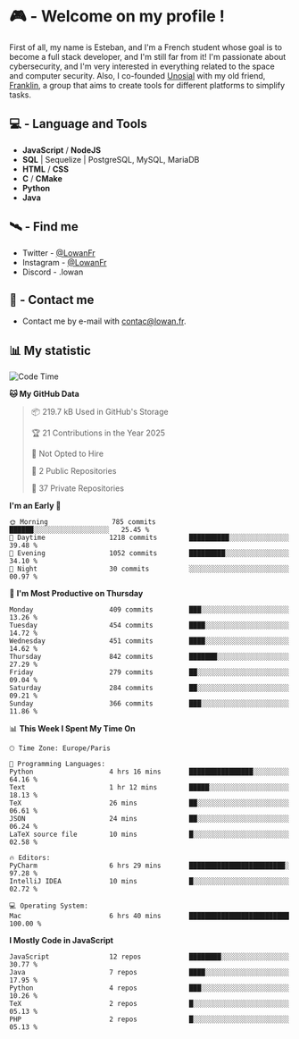 # 🎮 - Welcome on my profile !
First of all, my name is Esteban, and I'm a French student whose goal is to become a full stack developer, and I'm still far from it!
I'm passionate about cybersecurity, and I'm very interested in everything related to the space and computer security.
Also, I co-founded [Unosial](https://github.com/Unosial) with my old friend, [Franklin](https://github.com/AbaFranklin/), a group that aims to create tools for different platforms to simplify tasks. 



## 💻 - Language and Tools
- **JavaScript** / **NodeJS**
- **SQL** | Sequelize | PostgreSQL, MySQL, MariaDB
- **HTML** / **CSS**
- **C** / **CMake**
- **Python**
- **Java**

## 🛰️ - Find me

 - Twitter - [@LowanFr](https://twitter.com/LowanFr/)
 - Instagram - [@LowanFr](https://instagram.com/LowanFr)
 - Discord -  .lowan
 
## 📡 - Contact me
 - Contact me by e-mail with [contac@lowan.fr](mailto:contact@lowan.fr).

## 📊 My statistic
<!--START_SECTION:waka-->
![Code Time](http://img.shields.io/badge/Code%20Time-1%2C154%20hrs%2019%20mins-blue)

**🐱 My GitHub Data** 

> 📦 219.7 kB Used in GitHub's Storage 
 > 
> 🏆 21 Contributions in the Year 2025
 > 
> 🚫 Not Opted to Hire
 > 
> 📜 2 Public Repositories 
 > 
> 🔑 37 Private Repositories 
 > 
**I'm an Early 🐤** 

```text
🌞 Morning                785 commits         ██████░░░░░░░░░░░░░░░░░░░   25.45 % 
🌆 Daytime                1218 commits        ██████████░░░░░░░░░░░░░░░   39.48 % 
🌃 Evening                1052 commits        █████████░░░░░░░░░░░░░░░░   34.10 % 
🌙 Night                  30 commits          ░░░░░░░░░░░░░░░░░░░░░░░░░   00.97 % 
```
📅 **I'm Most Productive on Thursday** 

```text
Monday                   409 commits         ███░░░░░░░░░░░░░░░░░░░░░░   13.26 % 
Tuesday                  454 commits         ████░░░░░░░░░░░░░░░░░░░░░   14.72 % 
Wednesday                451 commits         ████░░░░░░░░░░░░░░░░░░░░░   14.62 % 
Thursday                 842 commits         ███████░░░░░░░░░░░░░░░░░░   27.29 % 
Friday                   279 commits         ██░░░░░░░░░░░░░░░░░░░░░░░   09.04 % 
Saturday                 284 commits         ██░░░░░░░░░░░░░░░░░░░░░░░   09.21 % 
Sunday                   366 commits         ███░░░░░░░░░░░░░░░░░░░░░░   11.86 % 
```


📊 **This Week I Spent My Time On** 

```text
🕑︎ Time Zone: Europe/Paris

💬 Programming Languages: 
Python                   4 hrs 16 mins       ████████████████░░░░░░░░░   64.16 % 
Text                     1 hr 12 mins        █████░░░░░░░░░░░░░░░░░░░░   18.13 % 
TeX                      26 mins             ██░░░░░░░░░░░░░░░░░░░░░░░   06.61 % 
JSON                     24 mins             ██░░░░░░░░░░░░░░░░░░░░░░░   06.24 % 
LaTeX source file        10 mins             █░░░░░░░░░░░░░░░░░░░░░░░░   02.58 % 

🔥 Editors: 
PyCharm                  6 hrs 29 mins       ████████████████████████░   97.28 % 
IntelliJ IDEA            10 mins             █░░░░░░░░░░░░░░░░░░░░░░░░   02.72 % 

💻 Operating System: 
Mac                      6 hrs 40 mins       █████████████████████████   100.00 % 
```

**I Mostly Code in JavaScript** 

```text
JavaScript               12 repos            ████████░░░░░░░░░░░░░░░░░   30.77 % 
Java                     7 repos             ████░░░░░░░░░░░░░░░░░░░░░   17.95 % 
Python                   4 repos             ███░░░░░░░░░░░░░░░░░░░░░░   10.26 % 
TeX                      2 repos             █░░░░░░░░░░░░░░░░░░░░░░░░   05.13 % 
PHP                      2 repos             █░░░░░░░░░░░░░░░░░░░░░░░░   05.13 % 
```




<!--END_SECTION:waka-->

